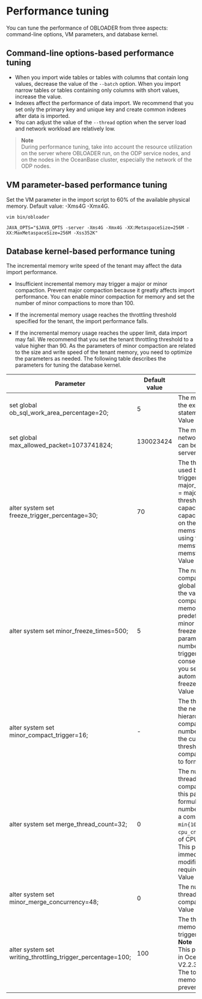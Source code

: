 Performance tuning
=========================

You can tune the performance of OBLOADER from three aspects: command-line options, VM parameters, and database kernel.

Command-line options-based performance tuning
----------------------------

* When you import wide tables or tables with columns that contain long values, decrease the value of the `--batch` option. When you import narrow tables or tables containing only columns with short values, increase the value.
* Indexes affect the performance of data import. We recommend that you set only the primary key and unique key and create common indexes after data is imported.
* You can adjust the value of the `--thread` option when the server load and network workload are relatively low.

> **Note**<br>
> During performance tuning, take into account the resource utilization on the server where OBLOADER run, on the ODP service nodes, and on the nodes in the OceanBase cluster, especially the network of the ODP nodes.

VM parameter-based performance tuning
----------------------------

Set the VM parameter in the import script to 60% of the available physical memory. Default value: -Xms4G -Xmx4G.

```shell
vim bin/obloader

JAVA_OPTS="$JAVA_OPTS -server -Xms4G -Xmx4G -XX:MetaspaceSize=256M -XX:MaxMetaspaceSize=256M -Xss352K"
```



Database kernel-based performance tuning
----------------------------

The incremental memory write speed of the tenant may affect the data import performance.

* Insufficient incremental memory may trigger a major or minor compaction. Prevent major compaction because it greatly affects import performance. You can enable minor compaction for memory and set the number of minor compactions to more than 100.



* If the incremental memory usage reaches the throttling threshold specified for the tenant, the import performance falls.



* If the incremental memory usage reaches the upper limit, data import may fail. We recommend that you set the tenant throttling threshold to a value higher than 90. As the parameters of minor compaction are related to the size and write speed of the tenant memory, you need to optimize the parameters as needed. The following table describes the parameters for tuning the database kernel.






| **Parameter** | **Default value** | **Note** |
|------------------------------------------------------------------------------------------------------------|-----------|------------------------------------------------------------------------------------------------------------------------------------------------------------------------------------------------------------------------------------------------------------------------|
| set global ob_sql_work_area_percentage=20; | 5 | The memory usage during the execution of SQL statements. <br>Value range: [0,100].  |
| set global max_allowed_packet=1073741824; | 130023424 | The maximum size of network data packets that can be received by the server.  |
| alter system set freeze_trigger_percentage=30; | 70 | The threshold of memory used by tenants for triggering a global freeze.  major_freeze_trigger_percent = major_freeze trigger threshold/MemStore capacity. The MemStore capacity is calculated based on the value of memstore_lmt_percent by using the following formula:  memstore_lmt_percent = memstore_limit/min_memory. <br>Value range: [1,99].  |
| alter system set minor_freeze_times=500; | 5 | The number of minor compactions for triggering a global major compaction. If the value is 0, minor compaction is disabled. If the memory usage reaches a predefined threshold, a minor freeze or a major freeze will be triggered. This parameter specifies the number of minor freezes triggered between two consecutive major freezes. If you set this parameter to 0, automatic triggering of minor freezes is disabled. <br>Value range: [0,65536). |
| alter system set minor_compact_trigger=16; | - | The threshold for triggering the next-level compaction in hierarchical minor compactions. When the total number of mini SSTables in the current level reaches this threshold, all SSTables are compacted to the next level to form a new minor SSTable. |
| alter system set merge_thread_count=32; | 0 | The number of worker threads for daily major compactions. If the value of this parameter is `0`, the formula for calculating the number of worker threads for a compaction is `min{10,cpu_cnt*0.3}`, where `cpu_cnt` indicates the number of CPU cores in the system. This parameter takes effect immediately after modification and does not require a restart. <br>Value range: [0,256]. |
| alter system set minor_merge_concurrency=48; | 0 | The number of concurrent threads in a minor compaction. <br>Value range: [0,64].  |
| alter system set writing_throttling_trigger_percentage=100; | 100 | The threshold of server memory usage that will trigger write throttling.<br>  **Note**<br>This parameter is supported in OceanBase Database V2.2.30 and later versions. The tool must have the memory explosion prevention capability.  |



